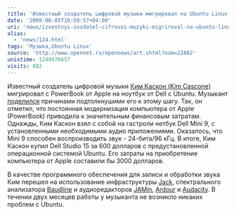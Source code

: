 ```yaml
---
title: 'Известный создатель цифровой музыки мигрировал на Ubuntu Linux'
date: '2009-08-05T16:50:57+04:00'
uri: 'news/izvestnyi-sozdatel-cifrovoi-muzyki-migriroval-na-ubuntu-linux'
alias: 
  - 'news/124.html'
tags: 'Музыка,Ubuntu Linux'
source: 'http://www.opennet.ru/opennews/art.shtml?num=22882'
unixtime: 1249476657
visits: 882
---
```

Известный создатель цифровой музыки [Ким Каскон (Kim Cascone)](http://en.wikipedia.org/wiki/Kim_Cascone) мигрировал с PowerBook от Apple на ноутбук от Dell с Ubuntu. Музыкант [поделился](http://createdigitalmusic.com/2009/08/04/linux-music-workflow-switching-from-mac-os-x-to-ubuntu-with-kim-cascone/) причинами подтолкнушими его к этому шагу. Так, он отметил, что постоянная модернизация компьютера от Apple (PowerBook) приводила к значительным финансовым затратам. Однажды, Ким Каскон взял с собой на гастроли нетбук Dell Mini 9, с установленными необходимыми аудио приложениями. Оказалось, что Mini 9 способен воспроизводить звук - 24-бита/96 кГц. В итоге, Ким Каскон купил Dell Studio 15 за 600 долларов с предустановленной операционной системой Ubuntu. Его затраты на приобретение компьютера от Apple составили бы 3000 долларов.

В качестве программного обеспечения для записи и обработки звука Ким перешел на использование инфраструктуры [Jack](http://jackaudio.org/), спектрального анализатора [Baudline](http://www.baudline.com/) и аудиоредакторов [JAMin](http://jamin.sourceforge.net), [Ardour](http://ardour.org/) и [Audacity](http://audacity.sourceforge.net/). В течении двух месяцев работы у музыканта не возникло никаких проблем с Ubuntu.
